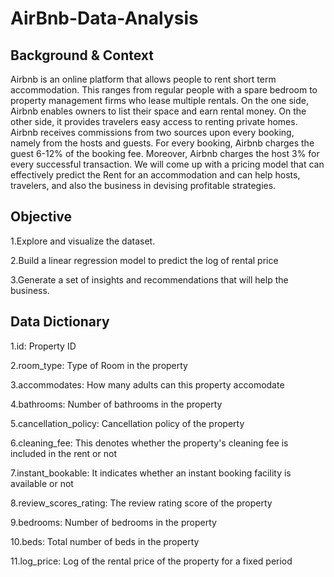 # AirBnb-Data-Analysis

## Background & Context

Airbnb is an online platform that allows people to rent short term accommodation. This ranges from regular people with a spare bedroom to property management firms who lease multiple rentals. On the one side, Airbnb enables owners to list their space and earn rental money. On the other side, it provides travelers easy access to renting private homes. Airbnb receives commissions from two sources upon every booking, namely from the hosts and guests. For every booking, Airbnb charges the guest 6-12% of the booking fee. Moreover, Airbnb charges the host 3% for every successful transaction.
We will come up with a pricing model that can effectively predict the Rent for an accommodation and can help hosts, travelers, and also the business in devising profitable strategies.

## Objective
1.Explore and visualize the dataset.

2.Build a linear regression model to predict the log of rental price

3.Generate a set of insights and recommendations that will help the business.

## Data Dictionary
1.id: Property ID

2.room_type: Type of Room in the property

3.accommodates: How many adults can this property accomodate

4.bathrooms: Number of bathrooms in the property

5.cancellation_policy: Cancellation policy of the property

6.cleaning_fee: This denotes whether the property's cleaning fee is included in the rent or not

7.instant_bookable: It indicates whether an instant booking facility is available or not

8.review_scores_rating: The review rating score of the property

9.bedrooms: Number of bedrooms in the property

10.beds: Total number of beds in the property

11.log_price: Log of the rental price of the property for a fixed period 
